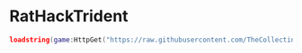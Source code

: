 # RatHackTrident
```lua
loadstring(game:HttpGet("https://raw.githubusercontent.com/TheCollecting/RatHackTrident/refs/heads/main/RatHack.lua"))()
```
